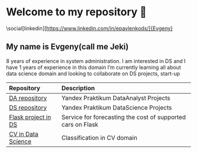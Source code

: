 # Welcome to my repository 👋

\social[linkedin][https://www.linkedin.com/in/epavlenkods/]{Evgeny}

## My name is Evgeny(call me Jeki)

8 years of experience in system administration. I am interested in DS and I have 1 years of experience in this domain
I’m currently learning all about data science domain and looking to collaborate on DS projects, start-up

| Repository | Description |
| :---------------------- | :---------------------- |
| [DA repository](https://github.com/RCCyber/DataAnalyst) | Yandex Praktikum DataAnalyst Projects |
| [DS repository](https://github.com/RCCyber/DataScience) | Yandex Praktikum DataScience Projects |
| [Flask project in DS](https://github.com/RCCyber/DS_Flask) | Service for forecasting the cost of supported cars on Flask |
| [CV in Data Science](https://github.com/RCCyber/Detect-employees-CV-) | Classification in CV domain |
